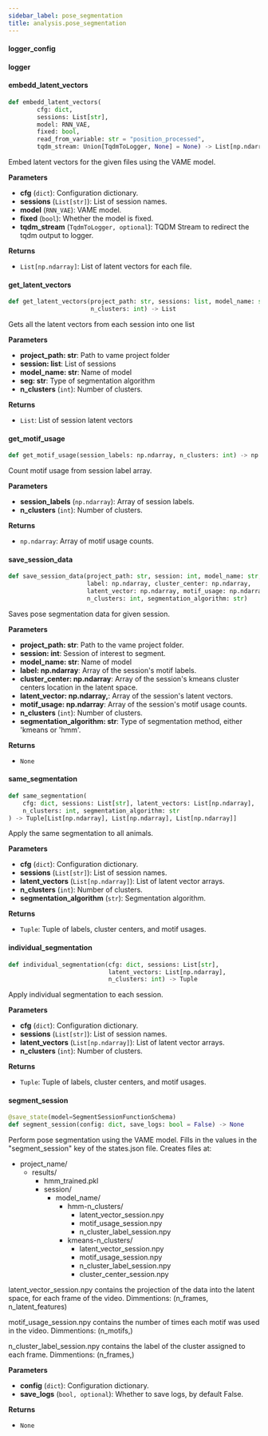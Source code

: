 ```yaml
---
sidebar_label: pose_segmentation
title: analysis.pose_segmentation
---
```


#### logger\_config

#### logger

#### embedd\_latent\_vectors

```python
def embedd_latent_vectors(
        cfg: dict,
        sessions: List[str],
        model: RNN_VAE,
        fixed: bool,
        read_from_variable: str = "position_processed",
        tqdm_stream: Union[TqdmToLogger, None] = None) -> List[np.ndarray]
```

Embed latent vectors for the given files using the VAME model.

**Parameters**

* **cfg** (`dict`): Configuration dictionary.
* **sessions** (`List[str]`): List of session names.
* **model** (`RNN_VAE`): VAME model.
* **fixed** (`bool`): Whether the model is fixed.
* **tqdm_stream** (`TqdmToLogger, optional`): TQDM Stream to redirect the tqdm output to logger.

**Returns**

* `List[np.ndarray]`: List of latent vectors for each file.

#### get\_latent\_vectors

```python
def get_latent_vectors(project_path: str, sessions: list, model_name: str, seg,
                       n_clusters: int) -> List
```

Gets all the latent vectors from each session into one list

**Parameters**

* **project_path: str**: Path to vame project folder
* **session: list**: List of sessions
* **model_name: str**: Name of model
* **seg: str**: Type of segmentation algorithm
* **n_clusters** (`int`): Number of clusters.

**Returns**

* `List`: List of session latent vectors

#### get\_motif\_usage

```python
def get_motif_usage(session_labels: np.ndarray, n_clusters: int) -> np.ndarray
```

Count motif usage from session label array.

**Parameters**

* **session_labels** (`np.ndarray`): Array of session labels.
* **n_clusters** (`int`): Number of clusters.

**Returns**

* `np.ndarray`: Array of motif usage counts.

#### save\_session\_data

```python
def save_session_data(project_path: str, session: int, model_name: str,
                      label: np.ndarray, cluster_center: np.ndarray,
                      latent_vector: np.ndarray, motif_usage: np.ndarray,
                      n_clusters: int, segmentation_algorithm: str)
```

Saves pose segmentation data for given session.

**Parameters**

* **project_path: str**: Path to the vame project folder.
* **session: int**: Session of interest to segment.
* **model_name: str**: Name of model
* **label: np.ndarray**: Array of the session&#x27;s motif labels.
* **cluster_center: np.ndarray**: Array of the session&#x27;s kmeans cluster centers location in the latent space.
* **latent_vector: np.ndarray,**: Array of the session&#x27;s latent vectors.
* **motif_usage: np.ndarray**: Array of the session&#x27;s motif usage counts.
* **n_clusters** (`int`): Number of clusters.
* **segmentation_algorithm: str**: Type of segmentation method, either &#x27;kmeans or &#x27;hmm&#x27;.

**Returns**

* `None`

#### same\_segmentation

```python
def same_segmentation(
    cfg: dict, sessions: List[str], latent_vectors: List[np.ndarray],
    n_clusters: int, segmentation_algorithm: str
) -> Tuple[List[np.ndarray], List[np.ndarray], List[np.ndarray]]
```

Apply the same segmentation to all animals.

**Parameters**

* **cfg** (`dict`): Configuration dictionary.
* **sessions** (`List[str]`): List of session names.
* **latent_vectors** (`List[np.ndarray]`): List of latent vector arrays.
* **n_clusters** (`int`): Number of clusters.
* **segmentation_algorithm** (`str`): Segmentation algorithm.

**Returns**

* `Tuple`: Tuple of labels, cluster centers, and motif usages.

#### individual\_segmentation

```python
def individual_segmentation(cfg: dict, sessions: List[str],
                            latent_vectors: List[np.ndarray],
                            n_clusters: int) -> Tuple
```

Apply individual segmentation to each session. 

**Parameters**

* **cfg** (`dict`): Configuration dictionary.
* **sessions** (`List[str]`): List of session names.
* **latent_vectors** (`List[np.ndarray]`): List of latent vector arrays.
* **n_clusters** (`int`): Number of clusters.

**Returns**

* `Tuple`: Tuple of labels, cluster centers, and motif usages.

#### segment\_session

```python
@save_state(model=SegmentSessionFunctionSchema)
def segment_session(config: dict, save_logs: bool = False) -> None
```

Perform pose segmentation using the VAME model.
Fills in the values in the &quot;segment_session&quot; key of the states.json file.
Creates files at:
- project_name/
    - results/
        - hmm_trained.pkl
        - session/
            - model_name/
                - hmm-n_clusters/
                    - latent_vector_session.npy
                    - motif_usage_session.npy
                    - n_cluster_label_session.npy
                - kmeans-n_clusters/
                    - latent_vector_session.npy
                    - motif_usage_session.npy
                    - n_cluster_label_session.npy
                    - cluster_center_session.npy

latent_vector_session.npy contains the projection of the data into the latent space,
for each frame of the video. Dimmentions: (n_frames, n_latent_features)

motif_usage_session.npy contains the number of times each motif was used in the video.
Dimmentions: (n_motifs,)

n_cluster_label_session.npy contains the label of the cluster assigned to each frame.
Dimmentions: (n_frames,)

**Parameters**

* **config** (`dict`): Configuration dictionary.
* **save_logs** (`bool, optional`): Whether to save logs, by default False.

**Returns**

* `None`

